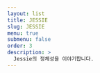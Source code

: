 ```yaml
---
layout: list
title: JESSIE
slug: JESSIE
menu: true
submenu: false
order: 3
description: > 
  Jessie의 정체성을 이야기합니다.
---
```

